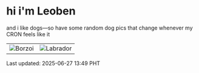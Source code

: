 # hi i'm Leoben

and i like dogs—so have some random dog pics that change whenever my CRON feels like it

|  |  |
|--------|----------|
| ![Borzoi](https://random-dog-vercel.vercel.app/api/random-borzoi?v=1751003376) | ![Labrador](https://random-dog-vercel.vercel.app/api/random-labrador?v=1751003376) |

Last updated: 2025-06-27 13:49 PHT

